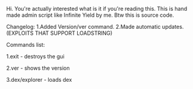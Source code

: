 Hi. You're actually interested what is it if you're reading this. This is hand made admin script like Infinite Yield by me.
Btw this is source code.

Changelog:
1.Added Version/ver command.
2.Made automatic updates.(EXPLOITS THAT SUPPORT LOADSTRING)

Commands list:

1.exit - destroys the gui

2.ver - shows the version

3.dex/explorer - loads dex
